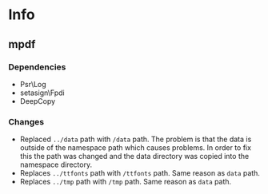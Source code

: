  # Info

 ## mpdf

 ### Dependencies

 * Psr\Log
 * setasign\Fpdi
 * DeepCopy

 ### Changes

 * Replaced `../data` path with `/data` path. The problem is that the data is outside of the namespace path which causes problems. In order to fix this the path was changed and the data directory was copied into the namespace directory.
 * Replaces `../ttfonts` path with `/ttfonts` path. Same reason as `data` path.
 * Replaces `../tmp` path with `/tmp` path. Same reason as `data` path.
